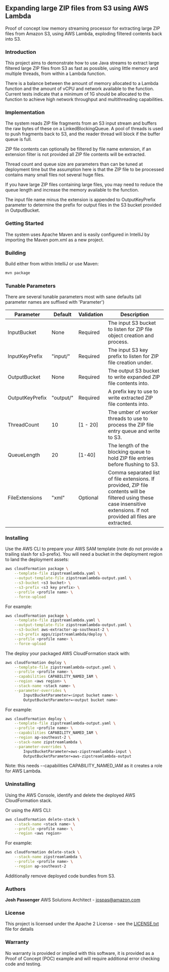## Expanding large ZIP files from S3 using AWS Lambda

Proof of concept low memory streaming processor for extracting
large ZIP files from Amazon S3, using AWS Lambda, exploding filtered contents back into S3.

### Introduction

This project aims to demonstrate how to use Java streams to extract large filtered large ZIP files from S3 as fast as possible, using little memory and multiple threads, from within a Lambda function.

There is a balance between the amount of memory allocated to a Lambda function and the amount of vCPU and network available to the function. Current tests indicate that a minimum of 1G should be allocated to the function to achieve high network throughput and multithreading capabilities.

### Implementation

The system reads ZIP file fragments from an S3 input stream and buffers the raw bytes of these on a LinkedBlockingQueue. A pool of threads is used to push fragments back to S3, and the reader thread will block if the buffer queue is full.

ZIP file contents can optionally be filtered by file name extension, if an extension filter is not provided all ZIP file contents will be extracted.

Thread count and queue size are parameters than can be tuned at deployment time but the assumption here is that the ZIP file to be processed contains many small files not several huge files.

If you have large ZIP files containing large files, you may need to reduce the queue length and increase the memory available to the function.

The input file name minus the extension is appended to OutputKeyPrefix parameter to determine the prefix for output files in the S3 bucket provided in OutputBucket.

### Getting Started

The system uses Apache Maven and is easily configured in IntelliJ by importing
the Maven pom.xml as a new project.

### Building

Build either from within IntelliJ or use Maven:

```bash
mvn package
```

### Tunable Parameters

There are several tunable parameters most with sane defaults (all parameter names are suffixed with 'Parameter')

| Parameter | Default | Validation | Description |
| --- | --- | --- | --- |
| InputBucket | None | Required | The input S3 bucket to listen for ZIP file object creation and process. |
| InputKeyPrefix | "input/" | Required | The input S3 key prefix to listen for ZIP file creation under. |
| OutputBucket | None | Required | The output S3 bucket to write expanded ZIP file contents into. |
| OutputKeyPrefix | "output/" | Required | A prefix key to use to write extracted ZIP file contents into. |
| ThreadCount | 10 | [1 - 20] | The umber of worker threads to use to process the ZIP file entry queue and write to S3. |
| QueueLength | 20 | [1-40] | The length of the blocking queue to hold ZIP file entries before flushing to S3. |
| FileExtensions | "xml" | Optional | Comma separated list of file extensions. If provided, ZIP file contents will be filtered using these case insensitive extensions. If not provided all files are extracted. |

### Installing

Use the AWS CLI to prepare your AWS SAM template (note do not provide a trailing slash for s3-prefix). You will need a bucket in the deployment region to land the deployment assets:

```bash
aws cloudformation package \
    --template-file zipstreamlambda.yaml \
    --output-template-file zipstreamlambda-output.yaml \
    --s3-bucket <s3 bucket> \
    --s3-prefix <s3 key prefix> \
    --profile <profile name> \
    --force-upload
```

For example:

```bash
aws cloudformation package \
    --template-file zipstreamlambda.yaml \
    --output-template-file zipstreamlambda-output.yaml \
    --s3-bucket aws-extractor-ap-southeast-2 \
    --s3-prefix apps/zipstreamlambda/deploy \
    --profile <profile name> \
    --force-upload
```

The deploy your packaged AWS CloudFormation stack with:

```bash
aws cloudformation deploy \
    --template-file zipstreamlambda-output.yaml \
    --profile <profile name> \
    --capabilities CAPABILITY_NAMED_IAM \
    --region <aws region> \
    --stack-name <stack name> \
    --parameter-overrides \
    	InputBucketParameter=<input bucket name> \
    	OutputBucketParameter=<output bucket name>
```

For example:

```bash
aws cloudformation deploy \
    --template-file zipstreamlambda-output.yaml \
    --profile <profile name> \
    --capabilities CAPABILITY_NAMED_IAM \
    --region ap-southeast-2 \
    --stack-name zipstreamlambda \
    --parameter-overrides \
    	InputBucketParameter=aws-zipstreamlambda-input \
    	OutputBucketParameter=aws-zipstreamlambda-output
```

Note: this needs --capabilities CAPABILITY_NAMED_IAM as it creates a role for AWS Lambda.

### Uninstalling

Using the AWS Console, identify and delete the deployed AWS CloudFormation stack.

Or using the AWS CLI:

```bash
aws cloudformation delete-stack \
    --stack-name <stack name> \
    --profile <profile name> \
    --region <aws region>
```

For example:

```bash
aws cloudformation delete-stack \
    --stack-name zipstreamlambda \
    --profile <profile name> \
    --region ap-southeast-2
```

Additionally remove deployed code bundles from S3.

### Authors

**Josh Passenger** AWS Solutions Architect - [jospas@amazon.com](mailto:jospas@amazon.com)

### License

This project is licensed under the Apache 2 License - see the [LICENSE.txt](LICENSE.txt) file for details

### Warranty

No warranty is provided or implied with this software, 
it is provided as a Proof of Concept (POC) example and will require additional error checking code and testing.
